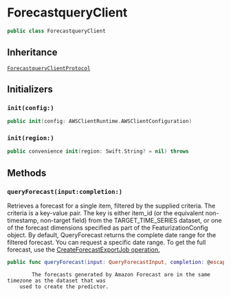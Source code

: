 # ForecastqueryClient

``` swift
public class ForecastqueryClient 
```

## Inheritance

[`ForecastqueryClientProtocol`](/aws-sdk-swift/reference/0.x/AWSForecastquery/ForecastqueryClientProtocol)

## Initializers

### `init(config:)`

``` swift
public init(config: AWSClientRuntime.AWSClientConfiguration) 
```

### `init(region:)`

``` swift
public convenience init(region: Swift.String? = nil) throws 
```

## Methods

### `queryForecast(input:completion:)`

Retrieves a forecast for a single item, filtered by the supplied criteria.
The criteria is a key-value pair. The key is either item\_id (or the
equivalent non-timestamp, non-target field) from the TARGET\_TIME\_SERIES dataset,
or one of the forecast dimensions specified as part of the FeaturizationConfig
object.
By default, QueryForecast returns the complete date range for the filtered
forecast. You can request a specific date range.
To get the full forecast, use the <a href="https:​//docs.aws.amazon.com/en_us/forecast/latest/dg/API_CreateForecastExportJob.html">CreateForecastExportJob operation.

``` swift
public func queryForecast(input: QueryForecastInput, completion: @escaping (ClientRuntime.SdkResult<QueryForecastOutputResponse, QueryForecastOutputError>) -> Void)
```

``` 
        The forecasts generated by Amazon Forecast are in the same timezone as the dataset that was
    used to create the predictor.
```
